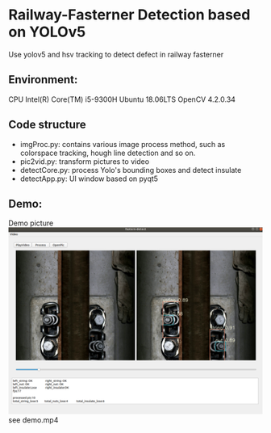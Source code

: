 # Railway-Fasterner Detection based on YOLOv5

Use yolov5 and hsv tracking to detect defect in railway fasterner

## Environment:
CPU Intel(R) Core(TM) i5-9300H
Ubuntu 18.06LTS
OpenCV 4.2.0.34 



## Code structure
- imgProc.py: contains various image process method, such as colorspace tracking, hough line detection and so on.
- pic2vid.py: transform pictures to video
- detectCore.py: process Yolo's bounding boxes and detect insulate
- detectApp.py: UI window based on pyqt5

## Demo:
Demo picture
![demo picture](demo.png)
see demo.mp4
